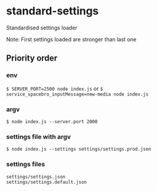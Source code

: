 # standard-settings
Standardised settings loader

Note: First settings loaded are stronger than last one  

## Priority order  

### env
`$ SERVER_PORT=2500 node index.js` or `$ service_spacebro_inputMessage=new-media node index.js`  

### argv
`$ node index.js --server.port 2000`  

### settings file with argv
`$ node index.js --settings settings/settings.prod.json`  

### settings files
`settings/settings.json`  
`settings/settings.default.json`
